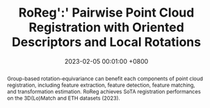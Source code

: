 ---
title:          RoReg':' Pairwise Point Cloud Registration with Oriented Descriptors and Local Rotations
date:           2023-02-05 00:01:00 +0800
selected:       true
pub:            "IEEE Transactions on Pattern Analysis and Machine Intelligence (T-PAMI, IF:24.3)"
pub_date:       "2023"
pub_last:       "Point Cloud Pariwise Registration"
abstract: >-
  Group-based rotation-equivariance can benefit each components of point cloud registration, including feature extraction, feature detection, feature matching, and transformation estimation. RoReg achieves SoTA registration performances on the 3D(Lo)Match and ETH datasets (2023).
  
cover:          assets/images/covers/roreg.jpg
authors:
  - Haiping Wang*
  - Yuan Liu*
  - Qingyong Hu
  - Bing Wang
  - Jianguo Chen
  - Zhen Dong†
  - Yulan Guo
  - Wenping Wang
  - Bisheng Yang†
links:
  Paper: https://ieeexplore.ieee.org/document/10044259
  Code: https://github.com/HpWang-whu/RoReg
  Project Page: https://hpwang-whu.github.io/RoReg
---